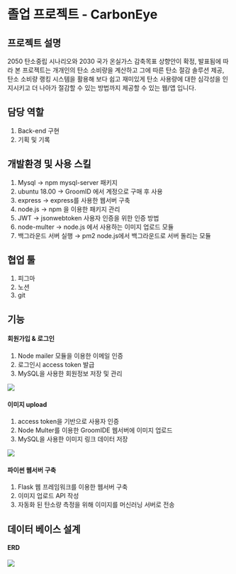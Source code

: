 # 졸업 프로젝트 - CarbonEye

## 프로젝트 설명
2050 탄소중립 시나리오와 2030 국가 온실가스 감축목표 상향안이 확정, 발표됨에 따라 본 프로젝트는 개개인의 탄소 소비량을 계산하고 그에 따른 탄소 절감 솔루션 제공, 탄소 소비량 랭킹 시스템을 활용해 보다 쉽고 재미있게 탄소 사용량에 대한 심각성을 인지시키고 더 나아가 절감할 수 있는 방법까지 제공할 수 있는 웹/앱 입니다.

## 담당 역할

1. Back-end 구현
2. 기획 및 기록

## 개발환경 및 사용 스킬
1.	Mysql → npm mysql-server 패키지
2.	ubuntu 18.00 → GroomID 에서 계정으로 구매 후 사용
3.	express -> express를 사용한 웹서버 구축
4.	node.js → npm 을 이용한 패키지 관리
5.	JWT → jsonwebtoken 사용자 인증을 위한 인증 방법
6.	node-multer →  node.js 에서 사용하는 이미지 업로드 모듈
7.	백그라운드 서버 실행 → pm2 node.js에서 백그라운드로 서버 돌리는 모듈



## 협업 툴
1. 피그마
2. 노션
3. git

   
## 기능
#### 회원가입 & 로그인

1. Node mailer 모듈을 이용한 이메일 인증
2. 로그인시 access token 발급
3. MySQL을 사용한 회원정보 저장 및 관리

![](https://velog.velcdn.com/images/kelly2017/post/3d3d30ce-7254-44c2-8f1e-099c32181f55/image.png)

#### 이미지 upload
1. access token을 기반으로 사용자 인증 
2. Node Multer를 이용한 GroomIDE 웹서버에 이미지 업로드
3. MySQL을 사용한 이미지 링크 데이터 저장

![](https://velog.velcdn.com/images/kelly2017/post/d34c479e-eff0-4734-868c-c485f4738b9e/image.png)

#### 파이썬 웹서버 구축 

1. Flask  웹 프레임워크를 이용한 웹서버 구축
2. 이미지 업로드 API 작성
3. 자동화 된 탄소량 측정을 위해 이미지를 머신러닝 서버로 전송


## 데이터 베이스 설계
#### ERD
![](https://velog.velcdn.com/images/kelly2017/post/222a368c-6a9b-463c-aa0b-1a8ee8798ae4/image.png)
